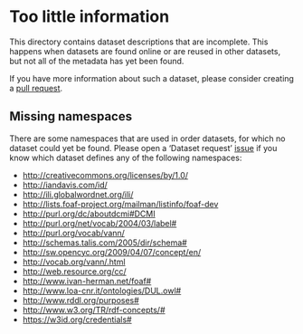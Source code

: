 # Too little information

This directory contains dataset descriptions that are incomplete.
This happens when datasets are found online or are reused in other
datasets, but not all of the metadata has yet been found.

If you have more information about such a dataset, please consider
creating a [pull request](https://github.com/TriplyDB/YALC/pulls).

## Missing namespaces

There are some namespaces that are used in order datasets, for which
no dataset could yet be found.  Please open a ‘Dataset request’
[issue](https://github.com/TriplyDB/YALC/issues) if you know which
dataset defines any of the following namespaces:

- http://creativecommons.org/licenses/by/1.0/
- http://iandavis.com/id/
- http://ili.globalwordnet.org/ili/
- http://lists.foaf-project.org/mailman/listinfo/foaf-dev
- http://purl.org/dc/aboutdcmi#DCMI
- http://purl.org/net/vocab/2004/03/label#
- http://purl.org/vocab/vann/
- http://schemas.talis.com/2005/dir/schema#
- http://sw.opencyc.org/2009/04/07/concept/en/
- http://vocab.org/vann/.html
- http://web.resource.org/cc/
- http://www.ivan-herman.net/foaf#
- http://www.loa-cnr.it/ontologies/DUL.owl#
- http://www.rddl.org/purposes#
- http://www.w3.org/TR/rdf-concepts/#
- https://w3id.org/credentials#
